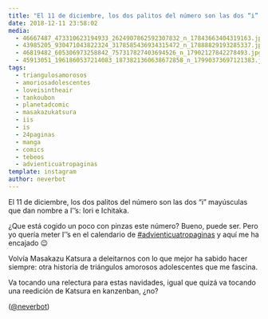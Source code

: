 ```yaml
---
title: "El 11 de diciembre, los dos palitos del número son las dos “i” mayúsculas que dan nombre a I’’s: Iori e Ichitaka"
date: 2018-12-11 23:58:02
media: 
  - 46667487_473310623194933_2624907862592307832_n_17843663404319163.jpg
  - 43985205_930471043822324_3178585436934315472_n_17888829193285337.jpg
  - 46819482_605306973258842_757317827403694526_n_17902127842278493.jpg
  - 45913051_1961860537214083_1873821360638672858_n_17990373697121383.jpg
tags: 
  - triangulosamorosos
  - amoriosadolescentes
  - loveisintheair
  - tankoubon
  - planetadcomic
  - masakazukatsura
  - iis
  - is
  - 24paginas
  - manga
  - comics
  - tebeos
  - advienticuatropaginas
template: instagram
author: neverbot
---
```


El 11 de diciembre, los dos palitos del número son las dos “i” mayúsculas que dan nombre a I’’s: Iori e Ichitaka.


¿Que está cogido un poco con pinzas este número? Bueno, puede ser. Pero yo quería meter I’’s en el calendario de [#advienticuatropaginas](/tags/advienticuatropaginas) y aquí me ha encajado 😉


Volvía Masakazu Katsura a deleitarnos con lo que mejor ha sabido hacer siempre: otra historia de triángulos amorosos adolescentes que me fascina.


Va tocando una relectura para estas navidades, igual que quizá va tocando una reedición de Katsura en kanzenban, ¿no?


([@neverbot](https://instagram.com/neverbot))



